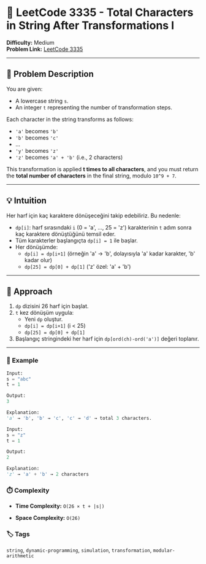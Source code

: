 # 🔁 LeetCode 3335 - Total Characters in String After Transformations I

**Difficulty:** Medium  
**Problem Link:** [LeetCode 3335](https://leetcode.com/problems/total-characters-in-string-after-transformations-i)

---

## 🧩 Problem Description

You are given:
- A lowercase string `s`.
- An integer `t` representing the number of transformation steps.

Each character in the string transforms as follows:
- `'a'` becomes `'b'`
- `'b'` becomes `'c'`
- ...
- `'y'` becomes `'z'`
- `'z'` becomes `'a' + 'b'` (i.e., 2 characters)

This transformation is applied **t times to all characters**, and you must return the **total number of characters** in the final string, modulo `10^9 + 7`.

---

## 💡 Intuition

Her harf için kaç karaktere dönüşeceğini takip edebiliriz. Bu nedenle:

- `dp[i]`: harf sırasındaki `i` (0 = 'a', ..., 25 = 'z') karakterinin `t` adım sonra kaç karaktere dönüştüğünü temsil eder.
- Tüm karakterler başlangıçta `dp[i] = 1` ile başlar.
- Her dönüşümde:
  - `dp[i] = dp[i+1]` (örneğin 'a' → 'b', dolayısıyla 'a' kadar karakter, 'b' kadar olur)
  - `dp[25] = dp[0] + dp[1]` ('z' özel: 'a' + 'b')

---

## 🚀 Approach

1. `dp` dizisini 26 harf için başlat.
2. `t` kez dönüşüm uygula:
   - Yeni `dp` oluştur.
   - `dp[i] = dp[i+1]` (i < 25)
   - `dp[25] = dp[0] + dp[1]`
3. Başlangıç stringindeki her harf için `dp[ord(ch)-ord('a')]` değeri toplanır.

---

### 🧪 Example
```python
Input:
s = "abc"
t = 1

Output:
3

Explanation:
'a' → 'b', 'b' → 'c', 'c' → 'd' → total 3 characters.
```

```python
Input:
s = "z"
t = 1

Output:
2

Explanation:
'z' → 'a' + 'b' → 2 characters
```

### ⏱️ Complexity

- **Time Complexity:** `O(26 × t + |s|)`

- **Space Complexity:** `O(26)`

### 🏷️ Tags
`string`, `dynamic-programming`, `simulation`, `transformation`, `modular-arithmetic`